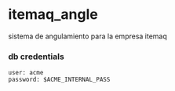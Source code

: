 itemaq_angle
============

sistema de angulamiento para la empresa itemaq

### db credentials
```
user: acme
password: $ACME_INTERNAL_PASS
```
